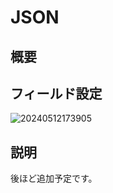 # JSON

## 概要

## フィールド設定

![20240512173905](https://static-docs.nocobase.com/20240512173905.png)

## 説明

後ほど追加予定です。

